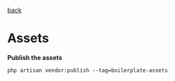 [back](../index.md)  

# Assets

**Publish the assets**
```
php artisan vendor:publish --tag=boilerplate-assets
```